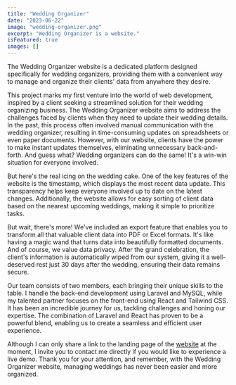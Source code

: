 ```yaml
---
title: "Wedding Organizer"
date: "2023-06-22"
image: "wedding-organizer.png"
excerpt: "Wedding Organizer is a website."
isFeatured: true
images: []
---
```


The Wedding Organizer website is a dedicated platform designed specifically for wedding organizers, providing them with a convenient way to manage and organize their clients' data from anywhere they desire.

This project marks my first venture into the world of web development, inspired by a client seeking a streamlined solution for their wedding organizing business. The Wedding Organizer website aims to address the challenges faced by clients when they need to update their wedding details. In the past, this process often involved manual communication with the wedding organizer, resulting in time-consuming updates on spreadsheets or even paper documents. However, with our website, clients have the power to make instant updates themselves, eliminating unnecessary back-and-forth. And guess what? Wedding organizers can do the same! It's a win-win situation for everyone involved.

But here's the real icing on the wedding cake. One of the key features of the website is the timestamp, which displays the most recent data update. This transparency helps keep everyone involved up to date on the latest changes. Additionally, the website allows for easy sorting of client data based on the nearest upcoming weddings, making it simple to prioritize tasks.

But wait, there's more! We've included an export feature that enables you to transform all that valuable client data into PDF or Excel formats. It's like having a magic wand that turns data into beautifully formatted documents. And of course, we value data privacy. After the grand celebration, the client's information is automatically wiped from our system, giving it a well-deserved rest just 30 days after the wedding, ensuring their data remains secure.

Our team consists of two members, each bringing their unique skills to the table. I handle the back-end development using Laravel and MySQL, while my talented partner focuses on the front-end using React and Tailwind CSS. It has been an incredible journey for us, tackling challenges and honing our expertise. The combination of Laravel and React has proven to be a powerful blend, enabling us to create a seamless and efficient user experience.

Although I can only share a link to the landing page of the [website](https://allysonwp.com/) at the moment, I invite you to contact me directly if you would like to experience a live demo. Thank you for your attention, and remember, with the Wedding Organizer website, managing weddings has never been easier and more organized.
